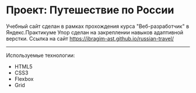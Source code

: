 # Проект: Путешествие по России

Учебный сайт сделан в рамках прохождения курса "Веб-разработчик" в Яндекс.Практикуме
Упор сделан на закреплении навыков адаптивной верстки.
Ссылка на сайт https://ibragim-ast.github.io/russian-travel/
* * *
Используемые технологии:
* HTML5
* CSS3
* Flexbox
* Grid





